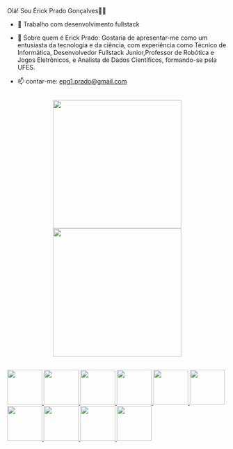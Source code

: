  Olá! Sou Érick Prado Gonçalves👋🤠


- 🔭 Trabalho com desenvolvimento fullstack

- 💬 Sobre  quem é Erick Prado:
  Gostaria de apresentar-me como um entusiasta da tecnologia e da ciência, com experiência como Técnico de Informática, Desenvolvedor Fullstack Junior,Professor de Robótica e Jogos Eletrônicos, e Analista de Dados Científicos, formando-se pela UFES.

- 📫 contar-me:
  epg1.prado@gmail.com
  
  ##
  
<div align = "center">
  <a href="https://github.com/ErickPrado101">
  <img height="295m" locale=pt src="https://github-readme-stats.vercel.app/api?username=ErickPrado101&show_icons=&theme=dark&include_all_commits=true&count_private=true"/>
  <img height="295em" src="https://github-readme-stats.vercel.app/api/top-langs/?username=ErickPrado101&&hide=layout=compact&langs_count=7&theme=dark"/>   
</div> 
 
 ##
 <img aligin ="center" height="80" widht="80" src="https://cdn.jsdelivr.net/gh/devicons/devicon/icons/python/python-original-wordmark.svg" /> <img aligin ="center" height="80" widht="80" src="https://cdn.jsdelivr.net/gh/devicons/devicon/icons/java/java-original-wordmark.svg" /> <img aligin ="center" height="80" widht="80" src="https://cdn.jsdelivr.net/gh/devicons/devicon/icons/lua/lua-plain-wordmark.svg" /> <img aligin ="center" height="80" widht="80" src="https://cdn.jsdelivr.net/gh/devicons/devicon/icons/cplusplus/cplusplus-original.svg" /> <img aligin ="center" height="80" widht="80" src="https://cdn.jsdelivr.net/gh/devicons/devicon/icons/html5/html5-original-wordmark.svg" /> <img aligin ="center" height="80" widht="80" src="https://cdn.jsdelivr.net/gh/devicons/devicon/icons/css3/css3-original-wordmark.svg"> <img  aligin ="center" height="80" widht="80"  src="https://cdn.jsdelivr.net/gh/devicons/devicon/icons/javascript/javascript-original.svg" /> <img aligin ="center" height="80" widht="80"  src="https://cdn.jsdelivr.net/gh/devicons/devicon/icons/mysql/mysql-original-wordmark.svg" /> <img aligin ="center" height="80" widht="80" src="https://cdn.jsdelivr.net/gh/devicons/devicon/icons/arduino/arduino-original-wordmark.svg" /> <img aligin ="center" height="80" widht="80" src="https://cdn.jsdelivr.net/gh/devicons/devicon/icons/raspberrypi/raspberrypi-original-wordmark.svg" />
          
          
          
          
 
